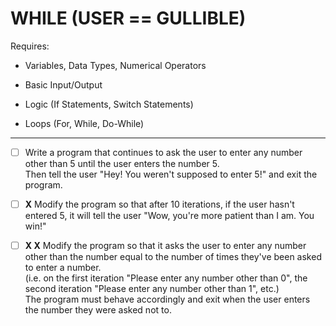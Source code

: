 # WHILE (USER == GULLIBLE)

Requires:

- Variables, Data Types, Numerical Operators

- Basic Input/Output

- Logic (If Statements, Switch Statements)

- Loops (For, While, Do-While)

---

- [ ] Write a program that continues to ask the user to enter any number other than 5 until the user enters the number 5.\
Then tell the user "Hey! You weren't supposed to enter 5!" and exit the program.

- [ ] **X** Modify the program so that after 10 iterations, if the user hasn't entered 5, it will tell the user "Wow, you're more patient than I am. You win!"

- [ ] **X X** Modify the program so that it asks the user to enter any number other than the number equal to the number of times they've been asked to enter a number.\
(i.e. on the first iteration "Please enter any number other than 0", the second iteration "Please enter any number other than 1", etc.)\
The program must behave accordingly and exit when the user enters the number they were asked not to.